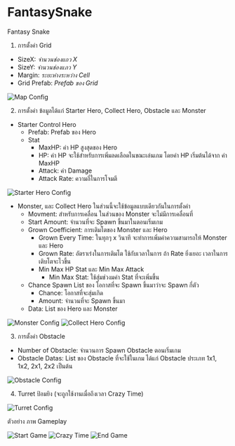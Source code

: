 # FantasySnake
Fantasy Snake

1. การตั้งค่า Grid 
  - SizeX: _จำนวนช่องแถว X_
  - SizeY: _จำนวนช่องแภว Y_
  - Margin: _ระยะห่างระหว่าง Cell_
  - Grid Prefab: _Prefab ของ Grid_
    
![Map Config](https://github.com/villadiego2020/FantasySnake/assets/33424275/8ec7f161-d2a9-4f1b-80dd-b59bb70a44a3)

2. การตั้งค่า ข้อมูลได้แก่ Starter Hero, Collect Hero, Obstacle และ Monster
  - Starter Control Hero
    - Prefab: Prefab ของ Hero
    - Stat
      - MaxHP: ค่า HP สูงสุดของ Hero
      - HP: ค่า HP จะใช้สำหรับการเพิ่มลดเลือดในขณะเล่นเกม โดยค่า HP เริ่มต้นได้จาก ค่า MaxHP
      - Attack: ค่า Damage
      - Attack Rate: ความถี่ในการโจมตี
        
![Starter Hero Config](https://github.com/villadiego2020/FantasySnake/assets/33424275/ac4ba4e3-64d5-4438-9737-ee4bcb5b46f3)

  - Monster, และ Collect Hero ในส่วนนี้จะใช้ข้อมูลแบบเดียวกันในการตั้งค่า
    - Movment: สำหรับการเคลื่อน ในส่วนของ Monster จะไม่มีการเคลื่อนที่
    - Start Amount: จำนวนที่จะ Spawn ขึ้นมาในตอนเริ่มเกม
    - Grown Coefficient: การเติมโตของ Monster และ Hero
      - Grown Every Time: ในทุกๆ x วินาที จะทำการเพิ่มค่าความสามารถให้ Monster และ Hero
      - Grown Rate: อัตราเร่งในการเติมโต ใช้กับเวลาในการ ถ้า Rate ยิ่งเยอะ เวลาในการเติบโตจะไวขึ้น
      - Min Max HP Stat และ Min Max Attack
        - Min Max Stat: ใช้สุ่มช่วงมค่า Stat ที่จะเพิ่มขึ้น 
    - Chance Spawn List ของ โอกาสที่จะ Spawn ขึ้นมาว่าจะ Spawn กี่ตัว
      - Chance: โอกาสที่จะสุ่มเกิด
      - Amount: จำนวนที่จะ Spawn ขึ้นมา
    - Data: List ของ Hero และ Monster
   
![Monster Config](https://github.com/villadiego2020/FantasySnake/assets/33424275/c7ba0933-12ea-4460-bdd0-d9642eb1946c)
![Collect Hero Config](https://github.com/villadiego2020/FantasySnake/assets/33424275/d823b085-5976-484f-8b81-6a98ccaadd08)

3. การตั้งค่า Obstacle
  - Number of Obstacle: จำนวนการ Spawn Obstacle ตอนเริ่มเกม
  - Obstacle Datas: List ของ Obstacle ที่จะใช้ในเกม ได้แก่ Obstacle ประเภท 1x1, 1x2, 2x1, 2x2 เป็นต้น

![Obstacle Config](https://github.com/villadiego2020/FantasySnake/assets/33424275/bc5bdf25-d459-4e9f-b073-2d9a3c0f9d29)

4. Turret ป้อมยิง (จะถูกใช้งานเมื่อถึงเวลา Crazy Time)

![Turret Config](https://github.com/villadiego2020/FantasySnake/assets/33424275/78f46f07-1ef3-448b-98b2-321a40615464)

ตัวอย่าง ภาพ Gameplay

![Start Game](https://github.com/villadiego2020/FantasySnake/assets/33424275/240c6e74-f5d0-4ce0-8705-61d52e5f6dc6)
![Crazy Time](https://github.com/villadiego2020/FantasySnake/assets/33424275/1bb76591-f9de-4fd0-bfeb-298b099809c0)
![End Game](https://github.com/villadiego2020/FantasySnake/assets/33424275/50f207e7-3847-4f86-95c0-9f1c1fbd11bb)


